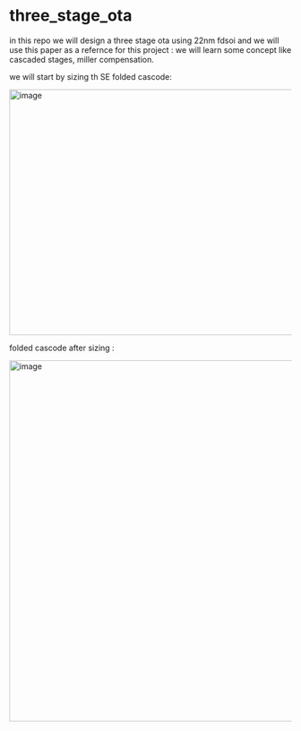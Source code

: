 # three_stage_ota
in this repo we will design a three stage ota using 22nm fdsoi and we will use this paper as a refernce for this project :
we will learn some concept like cascaded stages, miller compensation. 

we will start by sizing th SE folded cascode:

<img width="756" height="439" alt="image" src="https://github.com/user-attachments/assets/36c540a6-4ab8-42bd-9dee-7a1b81f89ac7" />

folded cascode after sizing :

<img width="1634" height="645" alt="image" src="https://github.com/user-attachments/assets/f9b32ffd-b12b-4c9f-b05d-b94160ac6ec8" />
